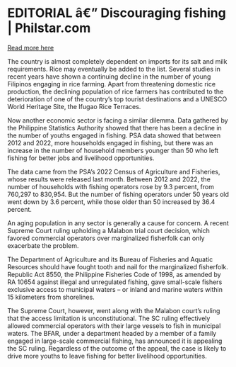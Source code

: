 # EDITORIAL â€” Discouraging fishing | Philstar.com

[Read more here](https://www.philstar.com/opinion/2025/01/06/2412093/editorial-discouraging-fishing)

The country is almost completely dependent on imports for its salt and milk requirements. Rice may eventually be added to the list. Several studies in recent years have shown a continuing decline in the number of young Filipinos engaging in rice farming. Apart from threatening domestic rice production, the declining population of rice farmers has contributed to the deterioration of one of the country’s top tourist destinations and a UNESCO World Heritage Site, the Ifugao Rice Terraces.

Now another economic sector is facing a similar dilemma. Data gathered by the Philippine Statistics Authority showed that there has been a decline in the number of youths engaged in fishing. PSA data showed that between 2012 and 2022, more households engaged in fishing, but there was an increase in the number of household members younger than 50 who left fishing for better jobs and livelihood opportunities.

The data came from the PSA’s 2022 Census of Agriculture and Fisheries, whose results were released last month. Between 2012 and 2022, the number of households with fishing operators rose by 9.3 percent, from 760,297 to 830,954. But the number of fishing operators under 50 years old went down by 3.6 percent, while those older than 50 increased by 36.4 percent.

An aging population in any sector is generally a cause for concern. A recent Supreme Court ruling upholding a Malabon trial court decision, which favored commercial operators over marginalized fisherfolk can only exacerbate the problem.

The Department of Agriculture and its Bureau of Fisheries and Aquatic Resources should have fought tooth and nail for the marginalized fisherfolk. Republic Act 8550, the Philippine Fisheries Code of 1998, as amended by RA 10654 against illegal and unregulated fishing, gave small-scale fishers exclusive access to municipal waters – or inland and marine waters within 15 kilometers from shorelines.

The Supreme Court, however, went along with the Malabon court’s ruling that the access limitation is unconstitutional. The SC ruling effectively allowed commercial operators with their large vessels to fish in municipal waters. The BFAR, under a department headed by a member of a family engaged in large-scale commercial fishing, has announced it is appealing the SC ruling. Regardless of the outcome of the appeal, the case is likely to drive more youths to leave fishing for better livelihood opportunities.